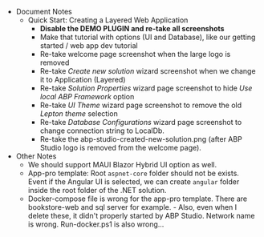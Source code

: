 * Document Notes
  * Quick Start: Creating a Layered Web Application
    * **Disable the DEMO PLUGIN and re-take all screenshots**
    * Make that tutorial with options (UI and Database), like our getting started / web app dev tutorial
    * Re-take welcome page screenshot when the large logo is removed
    * Re-take *Create new solution* wizard screenshot when we change it to Application (Layered)
    * Re-take *Solution Properties* wizard page screenshot to hide *Use local ABP Framework* option
    * Re-take *UI Theme* wizard page screenshot to remove the old *Lepton theme* selection
    * Re-take *Database Configurations* wizard page screenshot to change connection string to LocalDb.
    * Re-take the abp-studio-created-new-solution.png (after ABP Studio logo is removed from the welcome page).
* Other Notes
  * We should support MAUI Blazor Hybrid UI option as well.
  * App-pro template: Root `aspnet-core` folder should not be exists. Event if the Angular UI is selected, we can create `angular` folder inside the root folder of the .NET solution.
  * Docker-compose file is wrong for the app-pro template. There are bookstore-web and sql server for example. - Also, even when I delete these, it didn't properly started by ABP Studio. Network name is wrong. Run-docker.ps1 is also wrong...